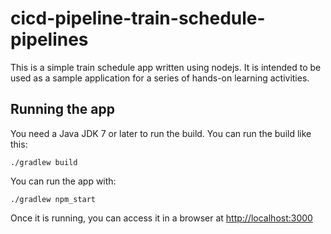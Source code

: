 # cicd-pipeline-train-schedule-pipelines

This is a simple train schedule app written using nodejs. It is intended to be used as a sample application for a series of hands-on learning activities.

## Running the app


You need a Java JDK 7 or later to run the build. You can run the build like this:

    ./gradlew build

You can run the app with:

    ./gradlew npm_start

Once it is running, you can access it in a browser at [http://localhost:3000](http://localhost:3000)
